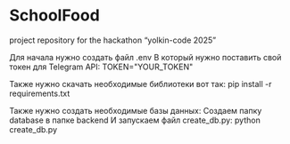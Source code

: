 # SchoolFood
project repository for the hackathon “yolkin-code 2025”

Для начала нужно создать файл .env
В который нужно поставить свой токен для Telegram API:
TOKEN="YOUR_TOKEN"

Также нужно скачать необходимые библиотеки вот так:
pip install -r requirements.txt

Также нужно создать необходимые базы данных:
Создаем папку database в папке backend
И запускаем файл create_db.py:
python create_db.py
